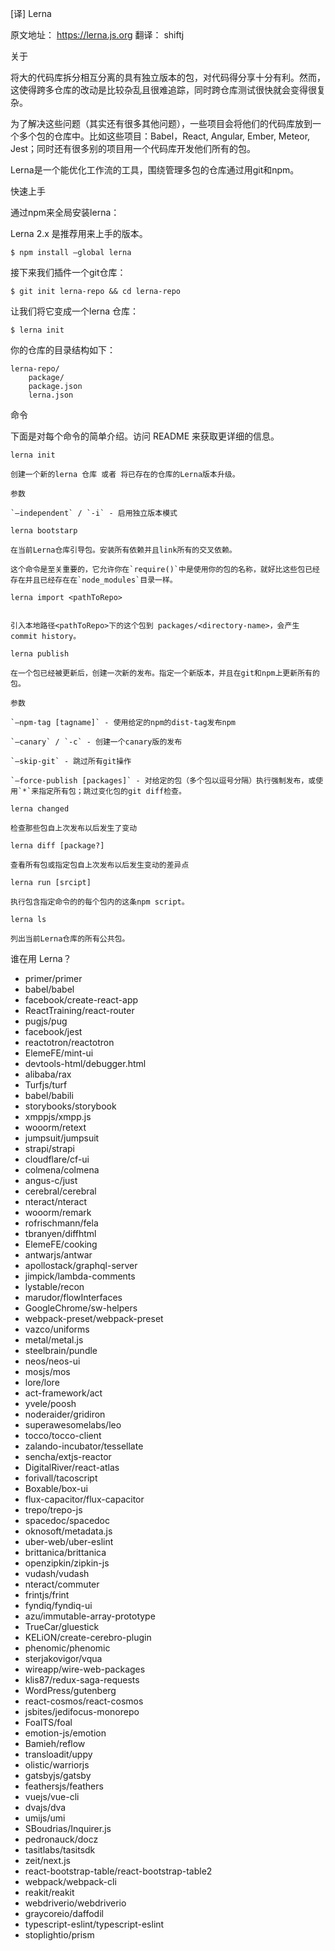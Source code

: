[译] Lerna

原文地址： https://lerna.js.org
翻译： shiftj

关于

将大的代码库拆分相互分离的具有独立版本的包，对代码得分享十分有利。然而，这使得跨多仓库的改动是比较杂乱且很难追踪，同时跨仓库测试很快就会变得很复杂。

为了解决这些问题（其实还有很多其他问题），一些项目会将他们的代码库放到一个多个包的仓库中。比如这些项目：Babel，React, Angular, Ember, Meteor, Jest；同时还有很多别的项目用一个代码库开发他们所有的包。

Lerna是一个能优化工作流的工具，围绕管理多包的仓库通过用git和npm。


快速上手

通过npm来全局安装lerna：

Lerna 2.x 是推荐用来上手的版本。

`$ npm install —global lerna`

接下来我们插件一个git仓库：

`$ git init lerna-repo && cd lerna-repo`

让我们将它变成一个lerna 仓库：

`$ lerna init`

你的仓库的目录结构如下：

```
lerna-repo/
    package/
    package.json
    lerna.json
```

命令

下面是对每个命令的简单介绍。访问 README 来获取更详细的信息。

```
lerna init

创建一个新的lerna 仓库 或者 将已存在的仓库的Lerna版本升级。

参数

`—independent` / `-i` - 启用独立版本模式

```

```
lerna bootstarp

在当前Lerna仓库引导包。安装所有依赖并且link所有的交叉依赖。

这个命令是至关重要的，它允许你在`require()`中是使用你的包的名称，就好比这些包已经存在并且已经存在在`node_modules`目录一样。

```

```
lerna import <pathToRepo>


引入本地路径<pathToRepo>下的这个包到 packages/<directory-name>，会产生commit history。
```

```
lerna publish

在一个包已经被更新后，创建一次新的发布。指定一个新版本，并且在git和npm上更新所有的包。

参数

`—npm-tag [tagname]` - 使用给定的npm的dist-tag发布npm

`—canary` / `-c` - 创建一个canary版的发布

`—skip-git` - 跳过所有git操作

`—force-publish [packages]` - 对给定的包（多个包以逗号分隔）执行强制发布，或使用`*`来指定所有包；跳过变化包的git diff检查。
```

```
lerna changed

检查那些包自上次发布以后发生了变动
```

```
lerna diff [package?]

查看所有包或指定包自上次发布以后发生变动的差异点
```

```
lerna run [srcipt]

执行包含指定命令的的每个包内的这条npm script。
```

```
lerna ls

列出当前Lerna仓库的所有公共包。
```


谁在用 Lerna？

* primer/primer
* babel/babel
* facebook/create-react-app
* ReactTraining/react-router
* pugjs/pug
* facebook/jest
* reactotron/reactotron
* ElemeFE/mint-ui
* devtools-html/debugger.html
* alibaba/rax
* Turfjs/turf
* babel/babili
* storybooks/storybook
* xmppjs/xmpp.js
* wooorm/retext
* jumpsuit/jumpsuit
* strapi/strapi
* cloudflare/cf-ui
* colmena/colmena
* angus-c/just
* cerebral/cerebral
* nteract/nteract
* wooorm/remark
* rofrischmann/fela
* tbranyen/diffhtml
* ElemeFE/cooking
* antwarjs/antwar
* apollostack/graphql-server
* jimpick/lambda-comments
* lystable/recon
* marudor/flowInterfaces
* GoogleChrome/sw-helpers
* webpack-preset/webpack-preset
* vazco/uniforms
* metal/metal.js
* steelbrain/pundle
* neos/neos-ui
* mosjs/mos
* lore/lore
* act-framework/act
* yvele/poosh
* noderaider/gridiron
* superawesomelabs/leo
* tocco/tocco-client
* zalando-incubator/tessellate
* sencha/extjs-reactor
* DigitalRiver/react-atlas
* forivall/tacoscript
* Boxable/box-ui
* flux-capacitor/flux-capacitor
* trepo/trepo-js
* spacedoc/spacedoc
* oknosoft/metadata.js
* uber-web/uber-eslint
* brittanica/brittanica
* openzipkin/zipkin-js
* vudash/vudash
* nteract/commuter
* frintjs/frint
* fyndiq/fyndiq-ui
* azu/immutable-array-prototype
* TrueCar/gluestick
* KELiON/create-cerebro-plugin
* phenomic/phenomic
* sterjakovigor/vqua
* wireapp/wire-web-packages
* klis87/redux-saga-requests
* WordPress/gutenberg
* react-cosmos/react-cosmos
* jsbites/jedifocus-monorepo
* FoalTS/foal
* emotion-js/emotion
* Bamieh/reflow
* transloadit/uppy
* olistic/warriorjs
* gatsbyjs/gatsby
* feathersjs/feathers
* vuejs/vue-cli
* dvajs/dva
* umijs/umi
* SBoudrias/Inquirer.js
* pedronauck/docz
* tasitlabs/tasitsdk
* zeit/next.js
* react-bootstrap-table/react-bootstrap-table2
* webpack/webpack-cli
* reakit/reakit
* webdriverio/webdriverio
* graycoreio/daffodil
* typescript-eslint/typescript-eslint
* stoplightio/prism




